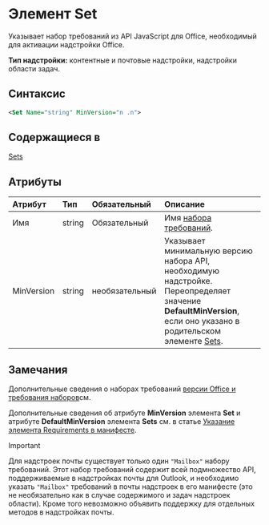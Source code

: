 # <a name="set-element"></a>Элемент Set

Указывает набор требований из API JavaScript для Office, необходимый для активации надстройки Office.

**Тип надстройки:** контентные и почтовые надстройки, надстройки области задач.

## <a name="syntax"></a>Синтаксис

```XML
<Set Name="string" MinVersion="n .n">
```

## <a name="contained-in"></a>Содержащиеся в

[Sets](sets.md)

## <a name="attributes"></a>Атрибуты

|**Атрибут**|**Тип**|**Обязательный**|**Описание**|
|:-----|:-----|:-----|:-----|
|Имя|string|Обязательный|Имя [набора требований](https://docs.microsoft.com/office/dev/add-ins/develop/office-versions-and-requirement-sets).|
|MinVersion|string|необязательный|Указывает минимальную версию набора API, необходимую надстройке. Переопределяет значение **DefaultMinVersion**, если оно указано в родительском элементе [Sets](sets.md).|

## <a name="remarks"></a>Замечания

Дополнительные сведения о наборах требований [версии Office и требования наборов](https://docs.microsoft.com/office/dev/add-ins/develop/office-versions-and-requirement-sets)см.

Дополнительные сведения об атрибуте **MinVersion** элемента **Set** и атрибуте **DefaultMinVersion** элемента **Sets** см. в статье [Указание элемента Requirements в манифесте](https://docs.microsoft.com/office/dev/add-ins/develop/specify-office-hosts-and-api-requirements#set-the-requirements-element-in-the-manifest).

> [!IMPORTANT] 
> Для надстроек почты существует только один `"Mailbox"` набору требований. Этот набор требований содержит всей подмножество API, поддерживаемые в надстройках почты для Outlook, и необходимо указать `"Mailbox"` требований в почты надстроек в его манифесте (это не необязательно как в случае содержимого и задач надстроек области). Кроме того невозможно объявить поддержку для отдельных методов в надстройках почты.
